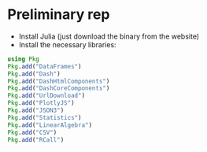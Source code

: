 # Preliminary rep

* Install Julia (just download the binary from the website)
* Install the necessary libraries: 
```julia
using Pkg
Pkg.add("DataFrames")
Pkg.add("Dash")
Pkg.add("DashHtmlComponents")
Pkg.add("DashCoreComponents")
Pkg.add("UrlDownload")
Pkg.add("PlotlyJS")
Pkg.add("JSON3")
Pkg.add("Statistics")
Pkg.add("LinearAlgebra")
Pkg.add("CSV")
Pkg.add("RCall")
```